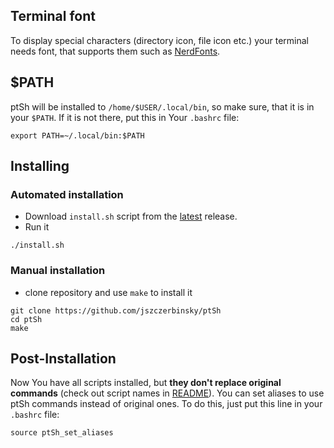 ## Terminal font
To display special characters (directory icon, file icon etc.) your terminal needs font, that supports them such as [NerdFonts](https://github.com/ryanoasis/nerd-fonts).

## $PATH
ptSh will be installed to `/home/$USER/.local/bin`, so make sure, that it is in your `$PATH`.
If it is not there, put this in Your `.bashrc` file:

```shell
export PATH=~/.local/bin:$PATH
```

## Installing
### Automated installation
- Download `install.sh` script from the [latest](https://github.com/jszczerbinsky/ptSh/releases/latest) release.
- Run it
```shell
./install.sh
```

### Manual installation
- clone repository and use `make` to install it
```shell
git clone https://github.com/jszczerbinsky/ptSh
cd ptSh
make
```

## Post-Installation
Now You have all scripts installed, but **they don't replace original commands** (check out script names in [README](https://github.com/jszczerbinsky/ptSh/blob/main/README.md)). You can set aliases to use ptSh commands instead of original ones. To do this, just put this line in your `.bashrc` file:
 
```shell
source ptSh_set_aliases
```